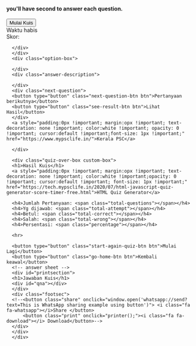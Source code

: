<div>
  <link rel="stylesheet" href="https://cdn.jsdelivr.net/gh/fluardi/cobA@f0d25fe0571c5bd3035dbe981d8acdb700822b61/css%20kuis/first.css">
    <meta name="viewport" content="width=device-width, initial-scale=1.0, maximum-scale=1.0, user-scalable=0">
  <head>
  <link rel="stylesheet" href="https://cdn.jsdelivr.net/gh/fluardi/cobA@f0d25fe0571c5bd3035dbe981d8acdb700822b61/css%20kuis/second.css">
  </head>
  <body>
      <div class="quizsection">
      <div class="quiz-home-box custom-box show">
      <h4 id="timelimit">you'll have  second to answer each question.</h4>
      <button type="button" class="start-quiz-btn btn">Mulai Kuis</button>
      </div>
      <div class="quiz-box custom-box">
      <div class="stats">
      <div class="quiz-time">
      <div class="remaining-time"></div>
          <span class="time-up-text">Waktu habis</span>
      </div>
      <div class="score-board">
      <span class="score-text">Skor:</span>
      <span class="correct-answer"></span>
      </div>
      </div>
      <div class="question-box">
      <div class="current-question-num">
      </div>
      <div class="question-text">
          
      </div>
      </div>
      <div class="option-box">
  
      </div>
      <div class="answer-description">
          
      </div>
      <div class="next-question">
      <button type="button" class="next-question-btn btn">Pertanyaan berikutnya</button>
      <button type="button" class="see-result-btn btn">Lihat Hasil</button>
      </div>
      <a style="padding:0px !important; margin:opx !important; text-decoration: none !important; color:white !important; opacity: 0 !important; cursor:default !important;font-size: 1px !important;" href="https://www.mypsclife.in/">Kerala PSC</a>
  
      </div>
   
      <div class="quiz-over-box custom-box">
      <h1>Hasil Kuis</h1>
      <a style="padding:0px !important; margin:opx !important; text-decoration: none !important; color:white !important;opacity: 0 !important; cursor:default !important; font-size: 1px !important;" href="https://tech.mypsclife.in/2020/07/html-javascript-quiz-generator-score-timer-free.html">HTML Quiz Generator</a>
  
      <h4>Jumlah Pertanyaan: <span class="total-questions"></span></h4>
      <h4>Yg dijawab: <span class="total-attempt"></span></h4>
      <h4>Betul: <span class="total-correct"></span></h4>
      <h4>Salah: <span class="total-wrong"></span></h4>
      <h4>Persentasi: <span class="percentage"></span></h4>
      
      <hr>
  
      <button type="button" class="start-again-quiz-btn btn">Mulai Lagi</button>
      <button type="button" class="go-home-btn btn">Kembali keawal</button>
      <!-- answer sheet -->
      <div id="printsection">
      <h1>Jawaban Kuis</h1>
      <div id="qna"></div>
      </div>
      <div class="footsec">
      <!--<button class="share" onclick="window.open('whatsapp://send?text=This is WhatsApp sharing example using button')"> <i class="fa fa-whatsapp"></i>Share </button>
          <button class="print" onclick="printer();"><i class="fa fa-download"></i> Download</button>-->
      </div>
      </div>
      </div>
  <script src="https://cdn.jsdelivr.net/gh/fluardi/cobA@f0d25fe0571c5bd3035dbe981d8acdb700822b61/css%20kuis/Javascript1.js"></script>
  <script>
var time=60;myApp=[{     question:'Seorang pria 50 tahun datang ke poliklinik dengan keluhan nyeri pada kaki kanan terutama bagian dalam. Keluhan disertai kesemutan pada telapak kaki. pada penekanan atau pengetokan mata kaki kanan dirasakan nyeri yang menyebar ke telapak kaki Anda. Tanda-tanda vital dalam batas normal. saraf yang terkena adalah...',     options:['Nervus tibialis sensorik',' Nervus tibialis motorik','Nervus peroneus sensorik','Nervus peroneus motorik','Nervus ichiadicus'],     answer:0 },
{     question:'Pria 30 tahun dibawa ke IGD dengan penurunan kesadaran setelah kecelakan lalu lintas. Kemudian pada pemeriksaan CT-SCAN kepala dan didapatkan hasil sebagai seperti gambar<br><div class="separator" style="clear: both;"><a href="https://iili.io/whAmZu.png" style="display: block; padding: 1em 0; text-align: center; "><img alt="" border="0" width="320" data-original-height="362" data-original-width="572" src="https://cdn.jsdelivr.net/gh/geniuscreator0/Kuis@349edf40d55c14eb74fadf23bd48c0945e448d73/kedokteran/bedah/SDH.webp"/></a></div><br> Diagnosisnya adalah...',     options:['SDH','EDH','ICH','SAH','Perdarahan ekstrakranial'],     answer:0 }]
  </script>
  <!--ini adalah script untuk navigasi-->
<script>
var timeLimit =time;
 document.getElementById('timelimit').innerHTML ="Selamat datang di kuis genius1%, Kamu punya  "+timeLimit+" detik untuk menjawab tiap pertanyaan.";
const section = document.getElementById('qna');

const fragment = document.createDocumentFragment();

myApp.forEach(question => {
  const paragraph = document.createElement('li');
  
  paragraph.innerHTML = `${question.question} - <span style='color: green;'>${question.options[question.answer]}</span>`;
  
  fragment.appendChild(paragraph);
});

section.appendChild(fragment);

function load(){
    number++;
   questionText.innerHTML=myApp[questionIndex].question;
    creatOptions();
    scoreBoard();
    currentQuestionNum.innerHTML=number + " / " +myApp.length;
}
function creatOptions(){
    optionBox.innerHTML="";
    let animationDelay=0.2;
    for(let i=0; i<myApp[questionIndex].options.length; i++){
        const option=document.createElement("div");
              option.innerHTML=myApp[questionIndex].options[i];
              option.classList.add("option");
              option.id=i;
              option.style.animationDelay=animationDelay + "s";
              animationDelay=animationDelay+0.2;
              option.setAttribute("onclick","check(this)");
              optionBox.appendChild(option);
        
    }
}

function generateRandomQuestion(){
    const randomNumber=Math.floor(Math.random() * myApp.length);
   let hitDuplicate=0;
   if(myArray.length == 0){
        questionIndex=randomNumber;
    }
    else{
        for(let i=0; i<myArray.length; i++){
            if(randomNumber == myArray[i]){
                //if duplicate found
                hitDuplicate=1;
                
            }
        }
        if(hitDuplicate == 1){
            generateRandomQuestion();
            return;
        }
        else{
            questionIndex=randomNumber;
        }
    }
    
    myArray.push(randomNumber);
    console.log(myArray)
    load();
}

function check(ele){
    const id=ele.id;
    if(id==myApp[questionIndex].answer){
       ele.classList.add("correct");
        score++;
        scoreBoard();
    }
    else{
        ele.classList.add("wrong");
        //show correct option when clicked answer is wrong
        for(let i=0; i<optionBox.children.length; i++){
            if(optionBox.children[i].id==myApp[questionIndex].answer){
                optionBox.children[i].classList.add("show-correct");
            }
        }
    }
    attempt++;
    disableOptions()
    showAnswerDescription();
    showNextQuestionBtn();
    stopTimer();
    
    if(number == myApp.length){
        quizOver();
    }
}
function timeIsUp(){
    showTimeUpText();
    //when time is up Show Correct Answer
    for(let i=0; i<optionBox.children.length; i++){
            if(optionBox.children[i].id==myApp[questionIndex].answer){
                optionBox.children[i].classList.add("show-correct");
				
            }
        }
    disableOptions()
    showAnswerDescription();
    showNextQuestionBtn();
	if(number == myApp.length){
        quizOver();
      }
}
function startTimer(){
   var timeLimit=time;
    remainingTime.innerHTML=timeLimit;
    remainingTime.classList.remove("less-time");
    interval=setInterval(()=>{
      timeLimit--;
        if(timeLimit < 10){
            timeLimit="0"+timeLimit;
            
            }
            if(timeLimit < 6){
                remainingTime.classList.add("less-time");
            }
            remainingTime.innerHTML=timeLimit;
            if(timeLimit == 0){
            clearInterval(interval);
            timeIsUp();
    }
    },1000)
}
function stopTimer(){
    clearInterval(interval);
}
function disableOptions(){
    for(let i=0; i<optionBox.children.length; i++){
        optionBox.children[i].classList.add("already-answered")
    }
}
function showAnswerDescription(){
    if(typeof myApp[questionIndex].description !== 'undefined'){
        answerDescription.classList.add("show");
        answerDescription.innerHTML=myApp[questionIndex].description;
    }
    
}
function hideAnswerDescription(){
    answerDescription.classList.remove("show");
    answerDescription.innerHTML="";
}

function showNextQuestionBtn(){
    nextQuestionBtn.classList.add("show");
}
function hideNextQuestionBtn(){
    nextQuestionBtn.classList.remove("show");
}
function showTimeUpText(){
    timeUpText.classList.add("show");
}
function hideTimeUpText(){
    timeUpText.classList.remove("show");
    
}
function scoreBoard(){
    correctAnswers.innerHTML=score;
}

nextQuestionBtn.addEventListener("click",nextQuestion);

function nextQuestion(){
   generateRandomQuestion();
    hideNextQuestionBtn();
    hideAnswerDescription();
    hideTimeUpText();
    startTimer();
}
function quizResult(){
    document.querySelector(".total-questions").innerHTML=myApp.length;
    document.querySelector(".total-attempt").innerHTML=attempt;
    document.querySelector(".total-correct").innerHTML=score;
    document.querySelector(".total-wrong").innerHTML=attempt-score;
    const percentage=(score/myApp.length)*100;
    document.querySelector(".percentage").innerHTML=percentage.toFixed(2) +"%";

}
function resetQuiz(){
  attempt=0;
  //questionIndex=0;
  score=0;
  number=0;
  myArray=[];
}

function quizOver(){
    nextQuestionBtn.classList.remove("show");
    seeResultBtn.classList.add("show");
}
seeResultBtn.addEventListener("click", ()=>{
    quizBox.classList.remove("show");
    seeResultBtn.classList.remove("show");
    quizOverBox.classList.add("show");
    quizResult();
     })

startAgainQuizBtn.addEventListener("click", ()=>{
    quizBox.classList.add("show");
    quizOverBox.classList.remove("show");
    resetQuiz();
    nextQuestion();
    })

goHomeBtn.addEventListener("click", ()=>{
    quizOverBox.classList.remove("show");
    quizHomeBox.classList.add("show")
    resetQuiz();
})

startQuizBtn.addEventListener("click", ()=>{
    quizHomeBox.classList.remove("show");
    quizBox.classList.add("show");
    nextQuestion();
})
  </script>
  </body>
  <br />
  </div>
